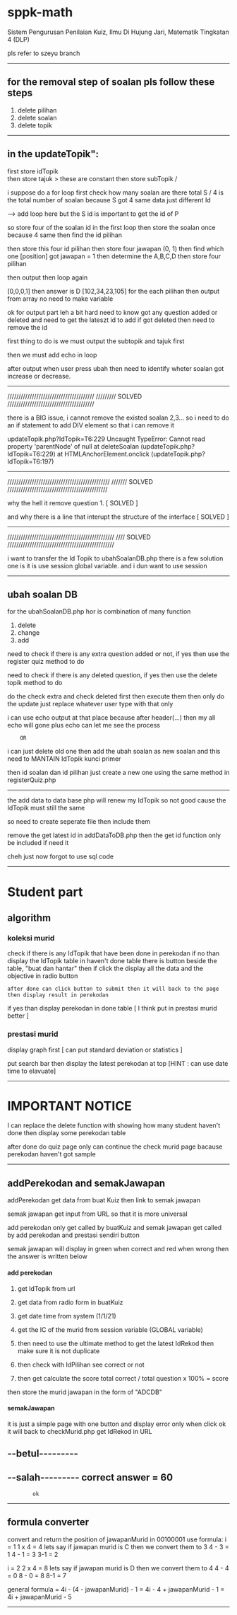 # sppk-math
Sistem Pengurusan Penilaian Kuiz, Ilmu Di Hujung Jari, Matematik Tingkatan 4 (DLP)

pls refer to szeyu branch

-----------------------------------------------------------

## for the removal step of soalan pls follow these steps
1) delete pilihan
2) delete soalan
3) delete topik

-----------------------------------------------------------------

## in the updateTopik":

first store idTopik \
then store tajuk     > these are constant
then store subTopik /


i suppose do a for loop
first check how many soalan are there
total S / 4 is the total number of soalan because S got 4 same data just different Id

--> add loop here
but the S id is important to get the id of P

so store four of the soalan id in the first loop
then store the soalan once because 4 same 
then find the id pilihan

then store this four id pilihan
then store four jawapan (0, 1)
then find which one [position] got jawapan = 1
then determine the A,B,C,D
then store four  pilihan

then output then loop again

[0,0,0,1] then answer is D
[102,34,23,105] for the each pilihan then output from array no need to make variable


ok for output part leh a bit hard
need to know got any question added or deleted and need to get the lateszt id to add
if got deleted then need to remove the id

first thing to do is we must output the subtopik and tajuk first

then we must add echo in loop 

after output when user press ubah then need to identify wheter soalan got increase or decrease.

------------------------------------------------------------------------
///////////////////////////////////////
/////////          SOLVED
///////////////////////////////////////

there is a BIG issue, i cannot remove the existed soalan 2,3...
so i need to do an if statement to add DIV element so that i can remove it

updateTopik.php?IdTopik=T6:229 Uncaught TypeError: Cannot read property 'parentNode' of null
    at deleteSoalan (updateTopik.php?IdTopik=T6:229)
    at HTMLAnchorElement.onclick (updateTopik.php?IdTopik=T6:197)


--------------------------------------------------------------------------------------------------
//////////////////////////////////////////////
///////         SOLVED
/////////////////////////////////////////////

why the hell it remove question 1.  [  SOLVED ]

and why there is a line that interupt the structure of the interface   [ SOLVED  ]


--------------------------------------------------------------------------------------------------
////////////////////////////////////////////////
////            SOLVED
////////////////////////////////////////////////

i want to transfer the Id Topik to ubahSoalanDB.php
there is a few solution one is it is use session global variable.
and i dun want to use session

--------------------------------------------------------------------------------------------------
## ubah soalan DB

for the ubahSoalanDB.php hor is combination of many function
1) delete 
2) change
3) add

need to check if there is any extra question added or not,
if yes then use the register quiz method to do

need to check if there is any deleted question,
if yes then use the delete topik method to do

do the check extra and check deleted first then execute them
then only do the update just replace whatever user type with that only 


i can use echo output at that place because after header(...)
then my all echo will gone
plus echo can let me see the process


        OR


i can just delete old one then add the ubah soalan as new soalan
and this need to MANTAIN IdTopik kunci primer

then id soalan dan id pilihan just create a new one using the same method in registerQuiz.php

--------------------------------------------------------------------------------------------

the add data to data base php will renew my IdTopik so not good
cause the IdTopik must still the same

so need to create seperate file then include them 

remove the get latest id in addDataToDB.php
then the get id function only be included if need it

cheh just now forgot to use sql code

--------------------------------------------------------------------------------------------
# Student part
## algorithm

### koleksi murid
check if there is any IdTopik that have been done in perekodan
if no than display the IdTopik table in haven't done table
    there is button beside the table, "buat dan hantar"
    then if click the display all the data and the objective in radio button

    after done can click button to submit then it will back to the page
    then display result in perekodan 


if yes than display perekodan in done table    [ I think put in prestasi murid better ]

### prestasi murid

display graph first  [ can put standard deviation or statistics ]

put search bar
then display the latest perekodan at top  [HINT : can use date time to elavuate]


--------------------------------------------------------------------------------------------

# IMPORTANT NOTICE
I can replace the delete function with showing how many student haven't done then display some perekodan table

after done do quiz page only can continue the check murid page bacause perekodan haven't got sample

-------------------------------------------------------------------------------------------------

## addPerekodan and semakJawapan

addPerekodan get data from buat Kuiz then link to semak jawapan

semak jawapan get input from URL
so that it is more universal

add perekodan only get called by buatKuiz and 
semak jawapan get called by add perekodan and prestasi sendiri button

semak jawapan will display in green when correct and red when wrong then the answer is written below



#### add perekodan
1) get IdTopik from url
2) get data from radio form in buatKuiz
3) get date time from system  (1/1/21)
4) get the IC of the murid from session variable (GLOBAL variable)
5) then need to use the ultimate method to get the latest IdRekod then make sure it is not duplicate

7) then check with IdPilihan see correct or not
6) then get calculate the score
total correct / total question x 100%   =  score

then store the murid jawapan in the form of "ADCDB"







#### semakJawapan
it is just a simple page with one button and display error only
when click ok it will back to checkMurid.php
get IdRekod in URL

--betul---------
----------------
--salah--------- 
correct answer = 60
----------------
            ok

--------------------------------------------------------------------------------------------

## formula converter

convert and return the position of jawapanMurid in 00100001
use formula: 
i = 1
1 x 4 = 4
lets say if jawapan murid is C then we convert them to 3
4 - 3 = 1
4 - 1 = 3
3-1 = 2

i = 2
2 x 4 = 8
lets say if jawapan murid is D then we convert them to 4
4 - 4 = 0
8 - 0 = 8
8-1 = 7

general formula = 4i - (4 - jawapanMurid) - 1
                = 4i - 4 + jawapanMurid - 1
                = 4i + jawapanMurid - 5





-------------------------------------------------------------------------------------------